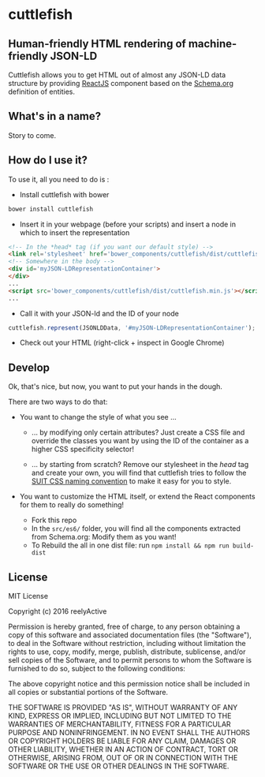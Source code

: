 cuttlefish
==========

Human-friendly HTML rendering of machine-friendly JSON-LD
---------------------------------------------------------

Cuttlefish allows you to get HTML out of almost any JSON-LD data structure by providing [ReactJS](https://facebook.github.io/react/) component based on the [Schema.org](http://schema.org/) definition of entities.

What's in a name?
-----------------

Story to come.


How do I use it?
----------

To use it, all you need to do is :

* Install cuttlefish with bower 

```sh
bower install cuttlefish
```

* Insert it in your webpage (before your scripts) and insert a node in which to insert the representation

```html
<!-- In the *head* tag (if you want our default style) -->
<link rel='stylesheet' href='bower_components/cuttlefish/dist/cuttlefish.css' />
<!-- Somewhere in the body -->
<div id='myJSON-LDRepresentationContainer'>
</div>
...
<script src='bower_components/cuttlefish/dist/cuttlefish.min.js'></script>
...
```

* Call it with your JSON-ld and the ID of your node

```javascript
cuttlefish.represent(JSONLDData, '#myJSON-LDRepresentationContainer');
```

* Check out your HTML (right-click + inspect in Google Chrome)

Develop
-------

Ok, that's nice, but now, you want to put your hands in the dough.

There are two ways to do that:

* You want to change the style of what you see ...

  * ... by modifying only certain attributes? Just create a CSS file and override the classes you want by using the ID of the container as a higher CSS specificity selector!

  * ... by starting from scratch? Remove our stylesheet in the *head* tag and create your own, you will find that cuttlefish tries to follow the [SUIT CSS naming convention](https://github.com/suitcss/suit/blob/master/doc/naming-conventions.md) to make it easy for you to style.

* You want to customize the HTML itself, or extend the React components for them to really do something!

  * Fork this repo
  * In the `src/es6/` folder, you will find all the components extracted from Schema.org: Modify them as you want!
  * To Rebuild the all in one dist file: run `npm install && npm run build-dist`

License
-------

MIT License

Copyright (c) 2016 reelyActive

Permission is hereby granted, free of charge, to any person obtaining a copy of this software and associated documentation files (the "Software"), to deal in the Software without restriction, including without limitation the rights to use, copy, modify, merge, publish, distribute, sublicense, and/or sell copies of the Software, and to permit persons to whom the Software is furnished to do so, subject to the following conditions:

The above copyright notice and this permission notice shall be included in all copies or substantial portions of the Software.

THE SOFTWARE IS PROVIDED "AS IS", WITHOUT WARRANTY OF ANY KIND, EXPRESS OR
IMPLIED, INCLUDING BUT NOT LIMITED TO THE WARRANTIES OF MERCHANTABILITY,
FITNESS FOR A PARTICULAR PURPOSE AND NONINFRINGEMENT. IN NO EVENT SHALL THE
AUTHORS OR COPYRIGHT HOLDERS BE LIABLE FOR ANY CLAIM, DAMAGES OR OTHER
LIABILITY, WHETHER IN AN ACTION OF CONTRACT, TORT OR OTHERWISE, ARISING FROM,
OUT OF OR IN CONNECTION WITH THE SOFTWARE OR THE USE OR OTHER DEALINGS IN
THE SOFTWARE.

